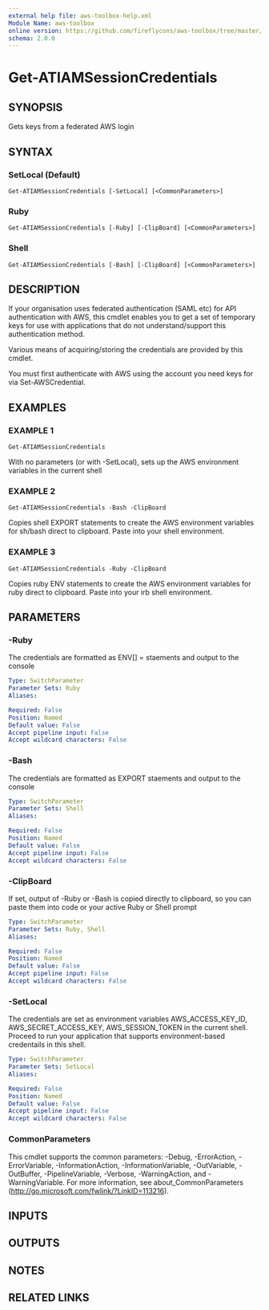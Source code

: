 ```yaml
---
external help file: aws-toolbox-help.xml
Module Name: aws-toolbox
online version: https://github.com/fireflycons/aws-toolbox/tree/master/docs/en-US/Get-ATEC2LatestAMI.md
schema: 2.0.0
---
```


# Get-ATIAMSessionCredentials

## SYNOPSIS
Gets keys from a federated AWS login

## SYNTAX

### SetLocal (Default)
```
Get-ATIAMSessionCredentials [-SetLocal] [<CommonParameters>]
```

### Ruby
```
Get-ATIAMSessionCredentials [-Ruby] [-ClipBoard] [<CommonParameters>]
```

### Shell
```
Get-ATIAMSessionCredentials [-Bash] [-ClipBoard] [<CommonParameters>]
```

## DESCRIPTION
If your organisation uses federated authentication (SAML etc) for API authentication with AWS,
this cmdlet enables you to get a set of temporary keys for use with applications that do not
understand/support this authentication method.

Various means of acquiring/storing the credentials are provided by this cmdlet.

You must first authenticate with AWS using the account you need keys for via Set-AWSCredential.

## EXAMPLES

### EXAMPLE 1
```
Get-ATIAMSessionCredentials
```

With no parameters (or with -SetLocal), sets up the AWS environment variables in the current shell

### EXAMPLE 2
```
Get-ATIAMSessionCredentials -Bash -ClipBoard
```

Copies shell EXPORT statements to create the AWS environment variables for sh/bash direct to clipboard.
Paste into your shell environment.

### EXAMPLE 3
```
Get-ATIAMSessionCredentials -Ruby -ClipBoard
```

Copies ruby ENV statements to create the AWS environment variables for ruby direct to clipboard.
Paste into your irb shell environment.

## PARAMETERS

### -Ruby
The credentials are formatted as ENV\[\] = staements and output to the console

```yaml
Type: SwitchParameter
Parameter Sets: Ruby
Aliases:

Required: False
Position: Named
Default value: False
Accept pipeline input: False
Accept wildcard characters: False
```

### -Bash
The credentials are formatted as EXPORT staements and output to the console

```yaml
Type: SwitchParameter
Parameter Sets: Shell
Aliases:

Required: False
Position: Named
Default value: False
Accept pipeline input: False
Accept wildcard characters: False
```

### -ClipBoard
If set, output of -Ruby or -Bash is copied directly to clipboard, so you can paste them into code or your active Ruby or Shell prompt

```yaml
Type: SwitchParameter
Parameter Sets: Ruby, Shell
Aliases:

Required: False
Position: Named
Default value: False
Accept pipeline input: False
Accept wildcard characters: False
```

### -SetLocal
The credentials are set as environment variables AWS_ACCESS_KEY_ID, AWS_SECRET_ACCESS_KEY, AWS_SESSION_TOKEN in the current shell.
Proceed to run your application that supports environment-based credentails in this shell.

```yaml
Type: SwitchParameter
Parameter Sets: SetLocal
Aliases:

Required: False
Position: Named
Default value: False
Accept pipeline input: False
Accept wildcard characters: False
```

### CommonParameters
This cmdlet supports the common parameters: -Debug, -ErrorAction, -ErrorVariable, -InformationAction, -InformationVariable, -OutVariable, -OutBuffer, -PipelineVariable, -Verbose, -WarningAction, and -WarningVariable.
For more information, see about_CommonParameters (http://go.microsoft.com/fwlink/?LinkID=113216).

## INPUTS

## OUTPUTS

## NOTES

## RELATED LINKS
